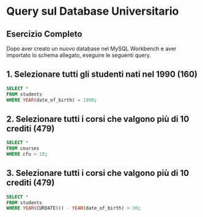 # Query sul Database Universitario

## Esercizio Completo

Dopo aver creato un nuovo database nel MySQL Workbench e aver importato lo schema allegato, eseguire le seguenti query.

## 1. Selezionare tutti gli studenti nati nel 1990 (160)

```sql
SELECT * 
FROM students 
WHERE YEAR(date_of_birth) = 1990;
```

## 2. Selezionare tutti i corsi che valgono più di 10 crediti (479)

```sql
SELECT * 
FROM courses 
WHERE cfu > 10;
```

## 3. Selezionare tutti i corsi che valgono più di 10 crediti (479)

```sql
SELECT * 
FROM students 
WHERE YEAR(CURDATE()) - YEAR(date_of_birth) > 30;
```
